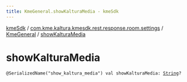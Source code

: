 ```yaml
---
title: KmeGeneral.showKalturaMedia - kmeSdk
---
```


[kmeSdk](../../index.html) / [com.kme.kaltura.kmesdk.rest.response.room.settings](../index.html) / [KmeGeneral](index.html) / [showKalturaMedia](./show-kaltura-media.html)

# showKalturaMedia

`@SerializedName("show_kaltura_media") val showKalturaMedia: `[`String`](https://kotlinlang.org/api/latest/jvm/stdlib/kotlin/-string/index.html)`?`
